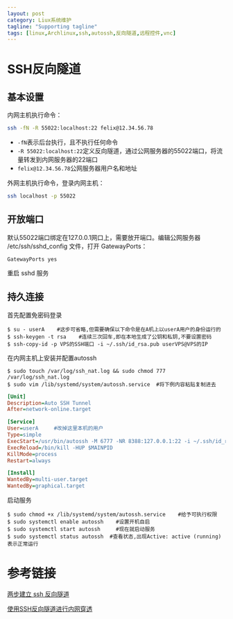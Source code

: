 ```yaml
---
layout: post
category: Liux系统维护
tagline: "Supporting tagline"
tags: [linux,Archlinux,ssh,autossh,反向隧道,远程控件,vnc]
---
```


# SSH反向隧道



## 基本设置

内网主机执行命令：

```sh
ssh -fN -R 55022:localhost:22 felix@12.34.56.78
```

- `-fN`表示后台执行，且不执行任何命令
- `-R 55022:localhost:22`定义反向隧道，通过公网服务器的55022端口，将流量转发到内网服务器的22端口
- `felix@12.34.56.78`公网服务器用户名和地址

外网主机执行命令，登录内网主机：

```sh
ssh localhost -p 55022
```

## 开放端口

默认55022端口绑定在127.0.0.1网口上，需要放开端口。编辑公网服务器 /etc/ssh/sshd_config 文件，打开 GatewayPorts：

```
GatewayPorts yes
```

重启 sshd 服务

## 持久连接

首先配置免密码登录

```shell
$ su - userA    #这步可省略,但需要确保以下命令是在A机上以userA用户的身份运行的
$ ssh-keygen -t rsa    #连续三次回车,即在本地生成了公钥和私钥,不要设置密码
$ ssh-copy-id -p VPS的SSH端口 -i ~/.ssh/id_rsa.pub userVPS@VPS的IP
```

在内网主机上安装并配置autossh

```shell
$ sudo touch /var/log/ssh_nat.log && sudo chmod 777 /var/log/ssh_nat.log
$ sudo vim /lib/systemd/system/autossh.service  #将下例内容粘贴复制进去
```

```ini
[Unit]
Description=Auto SSH Tunnel
After=network-online.target

[Service]
User=userA     #改掉这里本机的用户
Type=simple
ExecStart=/usr/bin/autossh -M 6777 -NR 8388:127.0.0.1:22 -i ~/.ssh/id_rsa userVPS@VPS的IP -p VPS的SSH端口 >> /var/log/ssh_nat.log 2>&1 &
ExecReload=/bin/kill -HUP $MAINPID
KillMode=process
Restart=always

[Install]
WantedBy=multi-user.target
WantedBy=graphical.target
```

启动服务

```shell
$ sudo chmod +x /lib/systemd/system/autossh.service    #给予可执行权限
$ sudo systemctl enable autossh    #设置开机自启
$ sudo systemctl start autossh     #现在就启动服务
$ sudo systemctl status autossh  #查看状态,出现Active: active (running)表示正常运行
```



# 参考链接
[两步建立 ssh 反向隧道](http://www.cnblogs.com/nashiyue/p/5233782.html)

[使用SSH反向隧道进行内网穿透](http://www.tuicool.com/articles/fMRniq)




